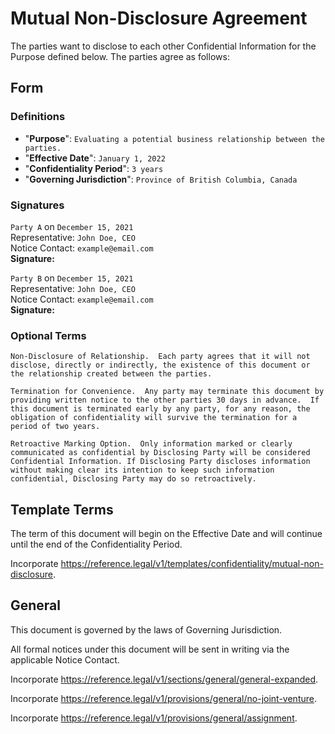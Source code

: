 # Mutual Non-Disclosure Agreement

The parties want to disclose to each other Confidential Information for the Purpose defined below.  The parties agree as follows:

## Form

### Definitions

* "**Purpose**": `Evaluating a potential business relationship between the parties.`
* "**Effective Date**": `January 1, 2022`
* "**Confidentiality Period**": `3 years`
* "**Governing Jurisdiction**": `Province of British Columbia, Canada`

### Signatures

`Party A` on `December 15, 2021`  
Representative: `John Doe, CEO`  
Notice Contact: `example@email.com`  
**Signature:**

`Party B` on `December 15, 2021`  
Representative: `John Doe, CEO`  
Notice Contact: `example@email.com`  
**Signature:**

### Optional Terms

`Non-Disclosure of Relationship.  Each party agrees that it will not disclose, directly or indirectly, the existence of this document or the relationship created between the parties.`

`Termination for Convenience.  Any party may terminate this document by providing written notice to the other parties 30 days in advance.  If this document is terminated early by any party, for any reason, the obligation of confidentiality will survive the termination for a period of two years.`

`Retroactive Marking Option.  Only information marked or clearly communicated as confidential by Disclosing Party will be considered Confidential Information. If Disclosing Party discloses information without making clear its intention to keep such information confidential, Disclosing Party may do so retroactively.`

## Template Terms

The term of this document will begin on the Effective Date and will continue until the end of the Confidentiality Period.

Incorporate <https://reference.legal/v1/templates/confidentiality/mutual-non-disclosure>.

## General

This document is governed by the laws of Governing Jurisdiction.

All formal notices under this document will be sent in writing via the applicable Notice Contact.

Incorporate <https://reference.legal/v1/sections/general/general-expanded>.

Incorporate <https://reference.legal/v1/provisions/general/no-joint-venture>.

Incorporate <https://reference.legal/v1/provisions/general/assignment>.
